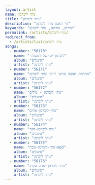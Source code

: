 ```yaml
---
layout: artist
name: נותי ליברמן
title: "נותי ליברמן"
description: "דף האמן נותי ליברמן"
keywords: "שירים, מוזיקה, נותי ליברמן"
permalink: /artists/נותי-ליברמן/
redirect_from:
  - /artists/list/נותי ליברמן
songs:
  - number: "56170"
    name: "-ליברמן-ים-של-דמעות"
    album: "סינגלים"
    artist: "נותי ליברמן"
  - number: "56171"
    name: "מחרוזת חנוכה מוישי ריינר ונותי ליברמן"
    album: "סינגלים"
    artist: "נותי ליברמן"
  - number: "56172"
    name: "נותי ליברמן - מילים"
    album: "סינגלים"
    artist: "נותי ליברמן"
  - number: "56173"
    name: "נותי-ליברמן-אחים"
    album: "סינגלים"
    artist: "נותי ליברמן"
  - number: "56174"
    name: "נותי-ליברמן-חפר"
    album: "סינגלים"
    artist: "נותי ליברמן"
  - number: "56175"
    name: "נותי-ליברמן-שבת-mp3"
    album: "סינגלים"
    artist: "נותי ליברמן"
  - number: "56176"
    name: "נותי-ליברמן-שדה-עקרב"
    album: "סינגלים"
    artist: "נותי ליברמן"
---
```

